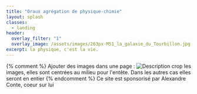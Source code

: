 ```yaml
---
title: "Oraux agrégation de physique-chimie"
layout: splash
classes:
  - landing
header:
  overlay_filter: "1"
  overlay_image: /assets/images/263px-M51_la_galaxie_du_Tourbillon.jpg
excerpt: la physique, c'est la vie.
---
```

{% comment %}
Ajouter des images dans une page :
![Description](/assets/images/le_nom.jpg)
crop les images, elles sont centrées au milieu pour l'entête. Dans les autres cas elles seront en entier
{% endcomment %}
Ce site est sponsorisé par Alexandre Conte, coeur sur lui
